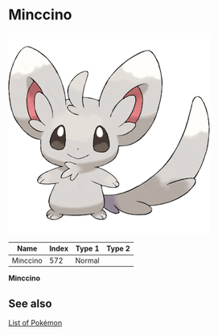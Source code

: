 # Minccino


![Minccino](images/572.png)

| **Name** | **Index** | **Type 1** | **Type 2** |
|----|----|----|----|
| Minccino | 572 | Normal  |  |

**Minccino** 

## See also

[List of Pokémon](../pokemon.md)
